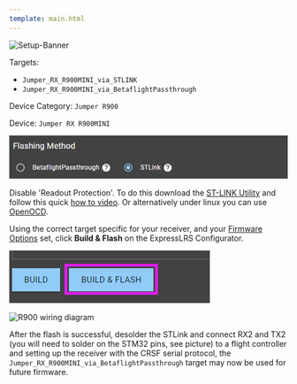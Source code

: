 ```yaml
---
template: main.html
---
```


![Setup-Banner](https://raw.githubusercontent.com/ExpressLRS/ExpressLRS-hardware/master/img/quick-start.png)

Targets: 

- `Jumper_RX_R900MINI_via_STLINK`
- `Jumper_RX_R900MINI_via_BetaflightPassthrough`

Device Category: `Jumper R900`

Device: `Jumper RX R900MINI`

![via STLink](../../assets/images/Method_RX_STLink-stm.png)

Disable 'Readout Protection'. To do this download the [ST-LINK Utility](https://www.st.com/en/development-tools/stsw-link004.html) and follow this quick [how to video](https://youtu.be/SEYQ1HpRmk0). Or alternatively under linux you can use [OpenOCD](../../software/open-ocd.md).

Using the correct target specific for your receiver, and your [Firmware Options](../firmware-options.md) set, click **Build & Flash** on the ExpressLRS Configurator.

![Build & Flash](../../assets/images/BuildFlash.png)

<img src="https://raw.githubusercontent.com/ExpressLRS/ExpressLRS-hardware/master/img/r900mini-rx/r900mini-side2-closeup.jpg" width = "60%" alt = "R900 wiring diagram">

After the flash is successful, desolder the STLink and connect RX2 and TX2 (you will need to solder on the STM32 pins, see picture) to a flight controller and setting up the receiver with the CRSF serial protocol, the `Jumper_RX_R900MINI_via_BetaflightPassthrough` target may now be used for future firmware.

